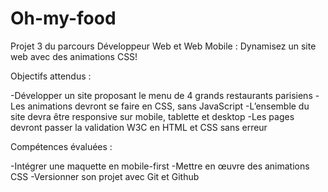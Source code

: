 # Oh-my-food

Projet 3 du parcours Développeur Web et Web Mobile : Dynamisez un site web avec des animations CSS!

Objectifs attendus :

-Développer un site proposant le menu de 4 grands restaurants parisiens
-Les animations devront se faire en CSS, sans JavaScript
-L’ensemble du site devra être responsive sur mobile, tablette et desktop
-Les pages devront passer la validation W3C en HTML et CSS sans erreur

Compétences évaluées :

-Intégrer une maquette en mobile-first
-Mettre en œuvre des animations CSS
-Versionner son projet avec Git et Github
